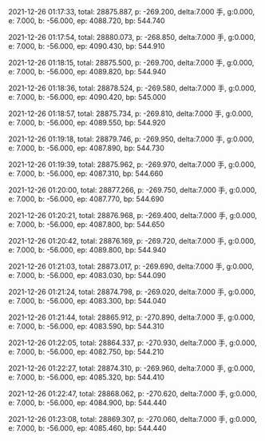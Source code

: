 2021-12-26 01:17:33, total: 28875.887, p: -269.200, delta:7.000 手, g:0.000, e: 7.000, b: -56.000, ep: 4088.720, bp: 544.740

2021-12-26 01:17:54, total: 28880.073, p: -268.850, delta:7.000 手, g:0.000, e: 7.000, b: -56.000, ep: 4090.430, bp: 544.910

2021-12-26 01:18:15, total: 28875.500, p: -269.700, delta:7.000 手, g:0.000, e: 7.000, b: -56.000, ep: 4089.820, bp: 544.940

2021-12-26 01:18:36, total: 28878.524, p: -269.580, delta:7.000 手, g:0.000, e: 7.000, b: -56.000, ep: 4090.420, bp: 545.000

2021-12-26 01:18:57, total: 28875.734, p: -269.810, delta:7.000 手, g:0.000, e: 7.000, b: -56.000, ep: 4089.550, bp: 544.920

2021-12-26 01:19:18, total: 28879.746, p: -269.950, delta:7.000 手, g:0.000, e: 7.000, b: -56.000, ep: 4087.890, bp: 544.730

2021-12-26 01:19:39, total: 28875.962, p: -269.970, delta:7.000 手, g:0.000, e: 7.000, b: -56.000, ep: 4087.310, bp: 544.660

2021-12-26 01:20:00, total: 28877.266, p: -269.750, delta:7.000 手, g:0.000, e: 7.000, b: -56.000, ep: 4087.770, bp: 544.690

2021-12-26 01:20:21, total: 28876.968, p: -269.400, delta:7.000 手, g:0.000, e: 7.000, b: -56.000, ep: 4087.800, bp: 544.650

2021-12-26 01:20:42, total: 28876.169, p: -269.720, delta:7.000 手, g:0.000, e: 7.000, b: -56.000, ep: 4089.800, bp: 544.940

2021-12-26 01:21:03, total: 28873.017, p: -269.690, delta:7.000 手, g:0.000, e: 7.000, b: -56.000, ep: 4083.030, bp: 544.090

2021-12-26 01:21:24, total: 28874.798, p: -269.020, delta:7.000 手, g:0.000, e: 7.000, b: -56.000, ep: 4083.300, bp: 544.040

2021-12-26 01:21:44, total: 28865.912, p: -270.890, delta:7.000 手, g:0.000, e: 7.000, b: -56.000, ep: 4083.590, bp: 544.310

2021-12-26 01:22:05, total: 28864.337, p: -270.930, delta:7.000 手, g:0.000, e: 7.000, b: -56.000, ep: 4082.750, bp: 544.210

2021-12-26 01:22:27, total: 28874.310, p: -269.960, delta:7.000 手, g:0.000, e: 7.000, b: -56.000, ep: 4085.320, bp: 544.410

2021-12-26 01:22:47, total: 28868.062, p: -270.620, delta:7.000 手, g:0.000, e: 7.000, b: -56.000, ep: 4084.900, bp: 544.440

2021-12-26 01:23:08, total: 28869.307, p: -270.060, delta:7.000 手, g:0.000, e: 7.000, b: -56.000, ep: 4085.460, bp: 544.440